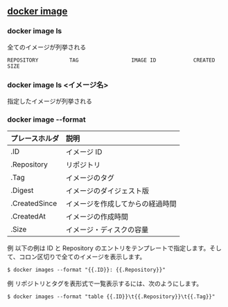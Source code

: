 ## [docker image](https://docs.docker.jp/engine/reference/commandline/image_ls.html)
### docker image ls
全てのイメージが列挙される<br>
```
REPOSITORY          TAG                 IMAGE ID            CREATED             SIZE
```

### docker image ls <イメージ名>
指定したイメージが列挙される<br>

### docker image --format

|プレースホルダ|説明|
|:--|:--|
|.ID|イメージ ID|
|.Repository|リポジトリ|
|.Tag|イメージのタグ|
|.Digest|イメージのダイジェスト版|
|.CreatedSince|イメージを作成してからの経過時間|
|.CreatedAt|イメージの作成時間|
|.Size|イメージ・ディスクの容量|

例 以下の例は ID と Repository のエントリをテンプレートで指定します。そして、コロン区切りで全てのイメージを表示します。<br>
```
$ docker images --format "{{.ID}}: {{.Repository}}"
```

例 リポジトリとタグを表形式で一覧表示するには、次のようにします。<br>
```
$ docker images --format "table {{.ID}}\t{{.Repository}}\t{{.Tag}}"
```
